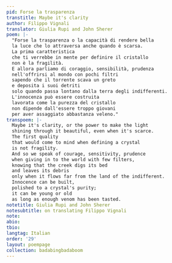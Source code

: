 ```yaml
---
pid: Forse la trasparenza
transtitle: Maybe it's clarity
author: Filippo Vignali
translator: Giulia Rupi and John Sherer
poem: |-
  "Forse la trasparenza o la capacità di rendere bella
  la luce che lo attraversa anche quando è scarsa.
  La prima caratteristica
  che ti verrebbe in mente per definire il cristallo
  non è la fragilità.
  E allora parliamo di coraggio, sensibilità, prudenza
  nell'offrirsi al mondo con pochi filtri
  sapendo che il torrente scava un greto
  e deposita i suoi detriti
  solo quando passa lontano dalla terra degli indifferenti.
  L'innocenza può essere costruita
  lavorata come la purezza del cristallo
  non dipende dall'essere troppo giovani
  per aver assaggiato abbastanza veleno."
transpoem: |-
  Maybe it's clarity, or the power to make the light
  shining through it beautiful, even when it's scarce.
  The first quality
  that would come to mind when defining a crystal
  is not fragility.
  And so we speak of courage, sensitivity, prudence
  when giving in to the world with few filters,
  knowing that the creek digs its bed
  and leaves its debris
  only when it flows far from the land of the indifferent.
  Innocence can be built,
  polished to a crystal's purity;
  it can be young or old
  as long as enough venom has been tasted.
notetitle: Giulia Rupi and John Sherer
notesubtitle: on translating Filippo Vignali
note:
abio:
tbio:
langtag: Italian
order: '29'
layout: poempage
collection: badabingbadaboom
---
```

